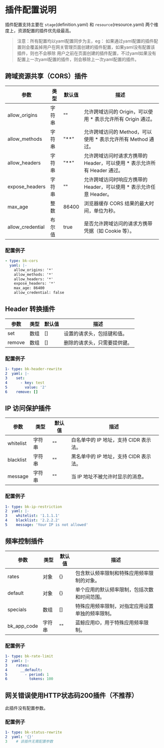 # 插件配置说明
插件配置支持主要在 `stage`(definition.yaml) 和 `resource`(resource.yaml) 两个维度上，资源配置的插件优先级最高。
> 注意：所有配置均以yaml配置同步为主，eg： 如果通过yaml配置的插件配置则会覆盖掉用户在网关管理页面创建的插件配置，如果yaml没有配置该插件，则也不会移除
> 用户之前在页面创建的插件配置，不过yaml如果没有配置上一次yaml配置的插件，则会移除上一次yaml配置的插件。

## 跨域资源共享（CORS）插件

| 参数             | 类型   | 默认值 | 描述                                                         |
| ---------------- | ------ | ------ | ------------------------------------------------------------ |
| allow_origins    | 字符串 | ""     | 允许跨域访问的 Origin，可以使用 * 表示允许所有 Origin 通过。 |
| allow_methods    | 字符串 | "**"   | 允许跨域访问的 Method，可以使用 * 表示允许所有 Method 通过。 |
| allow_headers    | 字符串 | "**"   | 允许跨域访问时请求方携带的 Header，可以使用 * 表示允许所有 Header 通过。 |
| expose_headers   | 字符串 | ""     | 允许跨域访问时响应方携带的 Header，可以使用 * 表示允许任意 Header。 |
| max_age          | 整数   | 86400  | 浏览器缓存 CORS 结果的最大时间，单位为秒。                   |
| allow_credential | 布尔值 | true   | 是否允许跨域访问的请求方携带凭据（如 Cookie 等）。           |

### 配置例子

```yaml
- type: bk-cors
  yaml: |-
    allow_origins: '*'
    allow_methods: '*'
    allow_headers: '*'
    expose_headers: '*'
    max_age: 86400
    allow_credential: false
```

## Header 转换插件

| 参数   | 类型 | 默认值 | 描述                         |
| ------ | ---- | ------ | ---------------------------- |
| set    | 数组 | []     | 设置的请求头，包括键和值。   |
| remove | 数组 | []     | 删除的请求头，只需要提供键。 |

### 配置例子

```yaml
1- type: bk-header-rewrite
2  yaml: |-
3    set:
4      - key: test
5        value: '2'
6    remove: []
```

## IP 访问保护插件

| 参数      | 类型   | 默认值 | 描述                                   |
| --------- | ------ | ------ | -------------------------------------- |
| whitelist | 字符串 | ""     | 白名单中的 IP 地址，支持 CIDR 表示法。 |
| blacklist | 字符串 | ""     | 黑名单中的 IP 地址，支持 CIDR 表示法。 |
| message   | 字符串 | ""     | 当 IP 地址不被允许时显示的消息。       |

### 配置例子

```yaml
1- type: bk-ip-restriction
2  yaml: |-
3    whitelist: '1.1.1.1'
4    blacklist: '2.2.2.2'
5    message: 'Your IP is not allowed'
```

## 频率控制插件

| 参数        | 类型   | 默认值 | 描述                                             |
| ----------- | ------ | ------ | ------------------------------------------------ |
| rates       | 对象   | {}     | 包含默认频率限制和特殊应用频率限制的对象。       |
| default     | 对象   | {}     | 单个应用的默认频率限制，包括次数和时间范围。     |
| specials    | 数组   | []     | 特殊应用频率限制，对指定应用设置单独的频率限制。 |
| bk_app_code | 字符串 | ""     | 蓝鲸应用ID，用于特殊应用频率限制。               |

### 配置例子

```yaml
1- type: bk-rate-limit
2  yaml: |-
3    rates:
4      __default:
5        - period: 1
6          tokens: 100
```



## 网关错误使用HTTP状态码200插件（不推荐）

此插件没有配置参数。

### 配置例子

```yaml
1- type: bk-status-rewrite
2  yaml: '{}'
3    # 该插件无需配置参数
```